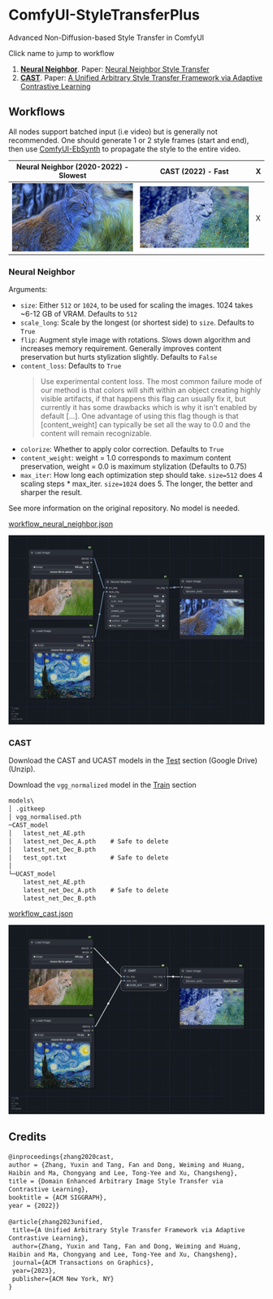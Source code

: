 # ComfyUI-StyleTransferPlus
Advanced Non-Diffusion-based Style Transfer in ComfyUI

Click name to jump to workflow

1. [**Neural Neighbor**](#neural-neighbor). Paper: [Neural Neighbor Style Transfer](https://github.com/nkolkin13/NeuralNeighborStyleTransfer) 
2. [**CAST**](#cast). Paper: [A Unified Arbitrary Style Transfer Framework via Adaptive Contrastive Learning](https://github.com/zyxElsa/CAST_pytorch)

## Workflows

All nodes support batched input (i.e video) but is generally not recommended. One should generate 1 or 2 style frames (start and end), then use [ComfyUI-EbSynth](https://github.com/FuouM/ComfyUI-EbSynth) to propagate the style to the entire video.

| Neural Neighbor (2020-2022) - Slowest | CAST (2022) - Fast | X |
|:-:|:-:|-|
|![neural_neighbor](example_outputs/neural_neighbor.png) | ![cast](example_outputs/cast.png) | X | 

### Neural Neighbor

Arguments:
- `size`: Either `512` or `1024`, to be used for scaling the images. 1024 takes ~6-12 GB of VRAM. Defaults to `512`
- `scale_long`: Scale by the longest (or shortest side) to `size`. Defaults to `True`
- `flip`: Augment style image with rotations. Slows down algorithm and increases memory requirement. Generally improves content preservation but hurts stylization slightly. Defaults to `False`
- `content_loss`: Defaults to `True`
  > Use experimental content loss. The most common failure mode of our method is that colors will shift within an object creating highly visible artifacts, if that happens this flag can usually fix it, but currently it has some drawbacks which is why it isn't enabled by default [...]. One advantage of using this flag though is that [content_weight] can typically be set all the way to 0.0 and the content will remain recognizable.
- `colorize`: Whether to apply color correction. Defaults to `True`
- `content_weight`: weight = 1.0 corresponds to maximum content preservation, weight = 0.0 is maximum stylization (Defaults to 0.75)
- `max_iter`: How long each optimization step should take. `size=512` does 4 scaling steps * max_iter. `size=1024` does 5. The longer, the better and sharper the result.

See more information on the original repository. No model is needed.

[workflow_neural_neighbor.json](workflows/workflow_neural_neighbor.json)

![wf_neural_neighbor](workflows/wf_neural_neighbor.png)

### CAST

Download the CAST and UCAST models in the [Test](https://github.com/zyxElsa/CAST_pytorch?tab=readme-ov-file#test) section (Google Drive) (Unzip).

Download the `vgg_normalized` model in the [Train](https://github.com/zyxElsa/CAST_pytorch?tab=readme-ov-file#train) section

```
models\
│ .gitkeep
│ vgg_normalised.pth
─CAST_model
│   latest_net_AE.pth
│   latest_net_Dec_A.pth    # Safe to delete
│   latest_net_Dec_B.pth
│   test_opt.txt            # Safe to delete
│
└─UCAST_model
    latest_net_AE.pth 
    latest_net_Dec_A.pth    # Safe to delete
    latest_net_Dec_B.pth
```

[workflow_cast.json](workflows/workflow_cast.json)

![wf_cast](workflows/wf_cast.png)

## Credits

```
@inproceedings{zhang2020cast,
author = {Zhang, Yuxin and Tang, Fan and Dong, Weiming and Huang, Haibin and Ma, Chongyang and Lee, Tong-Yee and Xu, Changsheng},
title = {Domain Enhanced Arbitrary Image Style Transfer via Contrastive Learning},
booktitle = {ACM SIGGRAPH},
year = {2022}}

@article{zhang2023unified,
 title={A Unified Arbitrary Style Transfer Framework via Adaptive Contrastive Learning},
 author={Zhang, Yuxin and Tang, Fan and Dong, Weiming and Huang, Haibin and Ma, Chongyang and Lee, Tong-Yee and Xu, Changsheng},
 journal={ACM Transactions on Graphics},
 year={2023},
 publisher={ACM New York, NY}
}
```